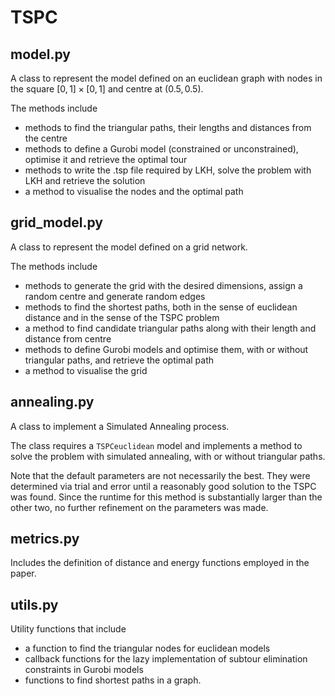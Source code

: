 # TSPC
## model.py
A class to represent the model defined on an euclidean graph with nodes in the square $[0,1] \times [0,1]$ and centre at $(0.5,0.5)$.

The methods include
- methods to find the triangular paths, their lengths and distances from the centre
- methods to define a Gurobi model (constrained or unconstrained), optimise it and retrieve the optimal tour
- methods to write the .tsp file required by LKH, solve the problem with LKH and retrieve the solution
- a method to visualise the nodes and the optimal path

## grid_model.py
A class to represent the model defined on a grid network.

The methods include
- methods to generate the grid with the desired dimensions, assign a random centre and generate random edges
- methods to find the shortest paths, both in the sense of euclidean distance and in the sense of the TSPC problem
- a method to find candidate triangular paths along with their length and distance from centre
- methods to define Gurobi models and optimise them, with or without triangular paths, and retrieve the optimal path
- a method to visualise the grid

## annealing.py
A class to implement a Simulated Annealing process.

The class requires a `TSPCeuclidean` model and implements a method to solve the problem with simulated annealing, with or without triangular paths.

Note that the default parameters are not necessarily the best. They were determined via trial and error until a reasonably good solution to the TSPC was found. Since the runtime for this method is substantially larger than the other two, no further refinement on the parameters was made.

## metrics.py
Includes the definition of distance and energy functions employed in the paper.

## utils.py
Utility functions that include
- a function to find the triangular nodes for euclidean models
- callback functions for the lazy implementation of subtour elimination constraints in Gurobi models
- functions to find shortest paths in a graph.